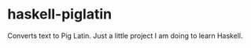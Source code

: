 haskell-piglatin
================

Converts text to Pig Latin. Just a little project I am doing to learn
Haskell.
